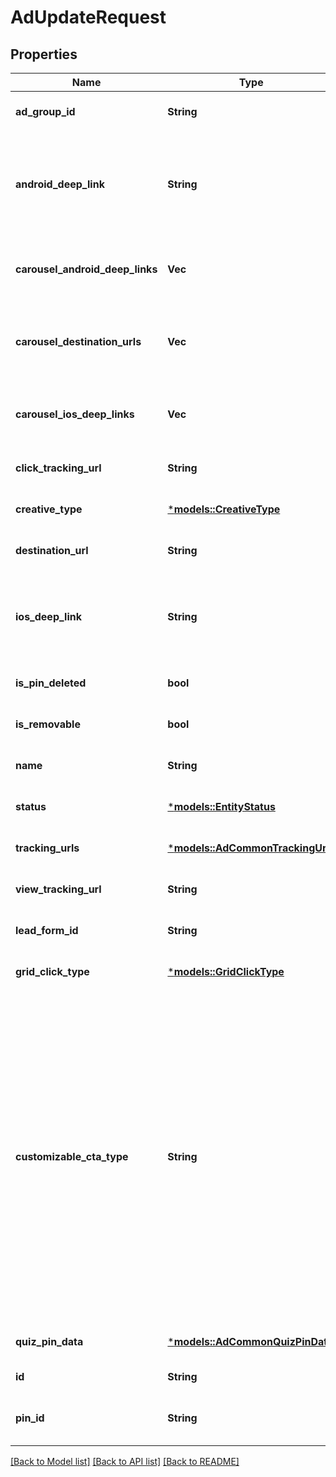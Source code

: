 # AdUpdateRequest

## Properties
Name | Type | Description | Notes
------------ | ------------- | ------------- | -------------
**ad_group_id** | **String** | ID of the ad group that contains the ad. | [optional] [default to None]
**android_deep_link** | **String** | Deep link URL for Android devices. Not currently available. Using this field will generate an error. | [optional] [default to None]
**carousel_android_deep_links** | **Vec<String>** | Comma-separated deep links for the carousel pin on Android. | [optional] [default to None]
**carousel_destination_urls** | **Vec<String>** | Comma-separated destination URLs for the carousel pin to promote. | [optional] [default to None]
**carousel_ios_deep_links** | **Vec<String>** | Comma-separated deep links for the carousel pin on iOS. | [optional] [default to None]
**click_tracking_url** | **String** | Tracking url for the ad clicks. | [optional] [default to None]
**creative_type** | [***models::CreativeType**](CreativeType.md) |  | [optional] [default to None]
**destination_url** | **String** | Destination URL. | [optional] [default to None]
**ios_deep_link** | **String** | Deep link URL for iOS devices. Not currently available. Using this field will generate an error. | [optional] [default to None]
**is_pin_deleted** | **bool** | Is original pin deleted? | [optional] [default to None]
**is_removable** | **bool** | Is pin repinnable? | [optional] [default to None]
**name** | **String** | Name of the ad - 255 chars max. | [optional] [default to None]
**status** | [***models::EntityStatus**](EntityStatus.md) |  | [optional] [default to None]
**tracking_urls** | [***models::AdCommonTrackingUrls**](AdCommon_tracking_urls.md) |  | [optional] [default to None]
**view_tracking_url** | **String** | Tracking URL for ad impressions. | [optional] [default to None]
**lead_form_id** | **String** | Lead form ID for lead ad generation. | [optional] [default to None]
**grid_click_type** | [***models::GridClickType**](GridClickType.md) |  | [optional] [default to None]
**customizable_cta_type** | **String** | Select a call to action (CTA) to display below your ad. Available only for ads with direct links enabled. CTA options for consideration and conversion campaigns are LEARN_MORE, SHOP_NOW, BOOK_NOW, SIGN_UP, VISIT_WEBSITE, BUY_NOW, GET_OFFER, ORDER_NOW, ADD_TO_CART (for conversion campaigns with add to cart conversion events only) | [optional] [default to None]
**quiz_pin_data** | [***models::AdCommonQuizPinData**](AdCommon_quiz_pin_data.md) |  | [optional] [default to None]
**id** | **String** | The ID of this ad. | 
**pin_id** | **String** | Pin ID. This field may only be updated for draft ads. | [optional] [default to None]

[[Back to Model list]](../README.md#documentation-for-models) [[Back to API list]](../README.md#documentation-for-api-endpoints) [[Back to README]](../README.md)


